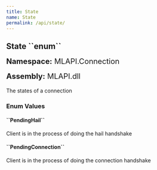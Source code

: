 ```yaml
---
title: State
name: State
permalink: /api/state/
---
```


<div style="line-height: 1;">
	<h2 markdown="1">State ``enum``</h2>
	<p style="font-size: 20px;"><b>Namespace:</b> MLAPI.Connection</p>
	<p style="font-size: 20px;"><b>Assembly:</b> MLAPI.dll</p>
</div>
<p>The states of a connection</p>
<div>
	<h3 markdown="1">Enum Values</h3>
	<div>
		<h4 markdown="1"><b>``PendingHail``</b></h4>
		<p>Client is in the process of doing the hail handshake</p>
	</div>
	<div>
		<h4 markdown="1"><b>``PendingConnection``</b></h4>
		<p>Client is in the process of doing the connection handshake</p>
	</div>
</div>
